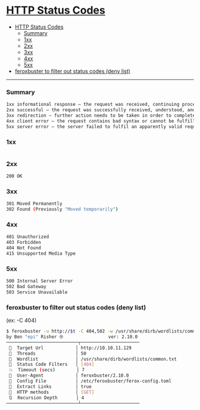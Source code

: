 # [HTTP Status Codes](https://en.wikipedia.org/wiki/List_of_HTTP_status_codes)

- [HTTP Status Codes](#http-status-codes)
    - [Summary](#summary)
    - [1xx](#1xx)
    - [2xx](#2xx)
    - [3xx](#3xx)
    - [4xx](#4xx)
    - [5xx](#5xx)
- [feroxbuster to filter out status codes (deny list)](#feroxbuster-to-filter-out-status-codes-deny-list)

-------------------------------------------

### Summary
```sh
1xx informational response – the request was received, continuing process
2xx successful – the request was successfully received, understood, and accepted
3xx redirection – further action needs to be taken in order to complete the request
4xx client error – the request contains bad syntax or cannot be fulfilled
5xx server error – the server failed to fulfil an apparently valid request
```

### 1xx
```sh

```

### 2xx
```sh
200 OK
```

### 3xx
```sh
301 Moved Permanently
302 Found (Previously "Moved temporarily")
```

### 4xx
```sh
401 Unauthorized
403 Forbidden
404 Not Found
415 Unsupported Media Type
```

### 5xx
```sh
500 Internal Server Error
502 Bad Gateway
503 Service Unavailable
```

### feroxbuster to filter out status codes (deny list)
(ex: -C 404)
```sh
$ feroxbuster -u http://$t -C 404,502 -w /usr/share/dirb/wordlists/common.txt
by Ben "epi" Risher 🤓                 ver: 2.10.0
───────────────────────────┬──────────────────────
 🎯  Target Url            │ http://10.10.11.129
 🚀  Threads               │ 50
 📖  Wordlist              │ /usr/share/dirb/wordlists/common.txt
 💢  Status Code Filters   │ [404]
 💥  Timeout (secs)        │ 7
 🦡  User-Agent            │ feroxbuster/2.10.0
 💉  Config File           │ /etc/feroxbuster/ferox-config.toml
 🔎  Extract Links         │ true
 🏁  HTTP methods          │ [GET]
 🔃  Recursion Depth       │ 4
───────────────────────────┴──────────────────────

```

### 
```sh

```

### 
```sh

```

### 
```sh

```
